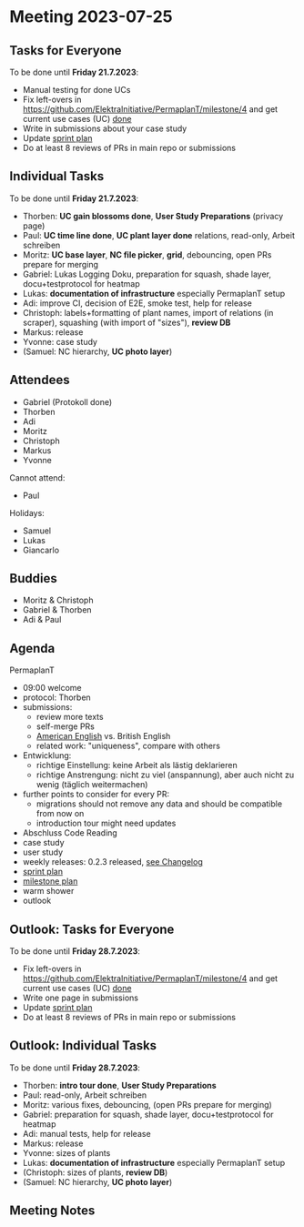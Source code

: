 # Meeting 2023-07-25

## Tasks for Everyone

To be done until **Friday 21.7.2023**:

- Manual testing for done UCs
- Fix left-overs in https://github.com/ElektraInitiative/PermaplanT/milestone/4 and get current use cases (UC) [done](../usecases/README.md)
- Write in submissions about your case study
- Update [sprint plan](https://github.com/orgs/ElektraInitiative/projects/4/)
- Do at least 8 reviews of PRs in main repo or submissions

## Individual Tasks

To be done until **Friday 21.7.2023**:

- Thorben: **UC gain blossoms done**, **User Study Preparations** (privacy page)
- Paul: **UC time line done**, **UC plant layer done** relations, read-only, Arbeit schreiben
- Moritz: **UC base layer**, **NC file picker**, **grid**, debouncing, open PRs prepare for merging
- Gabriel: Lukas Logging Doku, preparation for squash, shade layer, docu+testprotocol for heatmap
- Lukas: **documentation of infrastructure** especially PermaplanT setup
- Adi: improve CI, decision of E2E, smoke test, help for release
- Christoph: labels+formatting of plant names, import of relations (in scraper), squashing (with import of "sizes"), **review DB**
- Markus: release
- Yvonne: case study
- (Samuel: NC hierarchy, **UC photo layer**)

## Attendees

- Gabriel (Protokoll done)
- Thorben
- Adi
- Moritz
- Christoph
- Markus
- Yvonne

Cannot attend:

- Paul

Holidays:

- Samuel
- Lukas
- Giancarlo

## Buddies

- Moritz & Christoph
- Gabriel & Thorben
- Adi & Paul

## Agenda

PermaplanT

- 09:00 welcome
- protocol: Thorben
- submissions:
  - review more texts
  - self-merge PRs
  - [American English](../guidelines/documentation.md) vs. British English
  - related work: "uniqueness", compare with others
- Entwicklung:
  - richtige Einstellung: keine Arbeit als lästig deklarieren
  - richtige Anstrengung: nicht zu viel (anspannung), aber auch nicht zu wenig (täglich weitermachen)
- further points to consider for every PR:
  - migrations should not remove any data and should be compatible from now on
  - introduction tour might need updates
- Abschluss Code Reading
- case study
- user study
- weekly releases: 0.2.3 released, [see Changelog](../CHANGELOG.md)
- [sprint plan](https://github.com/orgs/ElektraInitiative/projects/4/)
- [milestone plan](https://github.com/ElektraInitiative/PermaplanT/milestone/4)
- warm shower
- outlook

## Outlook: Tasks for Everyone

To be done until **Friday 28.7.2023**:

- Fix left-overs in https://github.com/ElektraInitiative/PermaplanT/milestone/4 and get current use cases (UC) [done](../usecases/README.md)
- Write one page in submissions
- Update [sprint plan](https://github.com/orgs/ElektraInitiative/projects/4/)
- Do at least 8 reviews of PRs in main repo or submissions

## Outlook: Individual Tasks

To be done until **Friday 28.7.2023**:

- Thorben: **intro tour done**, **User Study Preparations**
- Paul: read-only, Arbeit schreiben
- Moritz: various fixes, debouncing, (open PRs prepare for merging)
- Gabriel: preparation for squash, shade layer, docu+testprotocol for heatmap
- Adi: manual tests, help for release
- Markus: release
- Yvonne: sizes of plants
- Lukas: **documentation of infrastructure** especially PermaplanT setup
- (Christoph: sizes of plants, **review DB**)
- (Samuel: NC hierarchy, **UC photo layer**)

## Meeting Notes
